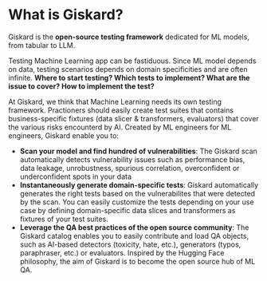 # What is Giskard?

Giskard is the **open-source testing framework** dedicated for ML models, from tabular to LLM.

Testing Machine Learning app can be fastiduous. Since ML model depends on data, testing scenarios depends on domain specificities and are often infinite. **Where to start testing? Which tests to implement? What are the issue to cover? How to implement the test?**

At Giskard, we think that Machine Learning needs its own testing framework. Practioners should easily create test suites that contains business-specific fixtures (data slicer & transformers, evaluators) that cover the various risks encounterd by AI. Created by ML engineers for ML engineers, Giskard enable you to:

* **Scan your model and find hundred of vulnerabilities**: The Giskard scan automatically detects vulnerability issues such as performance bias, data leakage, unrobustness, spurious correlation, overconfident or underconfident spots in your data
* **Instantaneously generate domain-specific tests**: Giskard automatically generates the right tests based on the vulnerabilites that were detected by the scan. You can easily customize the tests depending on your use case by defining domain-specific data slices and transformers as fixtures of your test suites.
* **Leverage the QA best practices of the open source community**: The Giskard catalog enables you to easily contribute and load QA objects, such as AI-based detectors (toxicity, hate, etc.), generators (typos, paraphraser, etc.) or evaluators. Inspired by the Hugging Face philosophy, the aim of Giskard is to become the open source hub of ML QA. 

